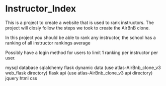 # Instructor_Index

This is a project to create a website that is used to rank instructors.
The project will closly follow the steps we took to create the AirBnB clone.

In this project you should be able to rank any instructor, the school has a ranking of all instructor rankings average


Possibly have a login method for users to limit 1 ranking per instructor per user.

mysql database
sqlalchemy
flask dynamic data (use atlas-AirBnb_clone_v3 web_flask directory)
flask api (use atlas-AirBnb_clone_v3 api directory)
jquery
html
css
